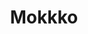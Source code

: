 ---
category: [mokkko] #Category ID.
hue: var(--c-themeHueOrange) #Category hue. See note [1].
title: Mokkko #Category title.
description: 모코코 모음.
---